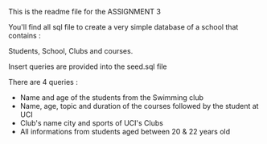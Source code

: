 This is the readme file for the ASSIGNMENT 3

You'll find all sql file to create a very simple database of a school that contains :

Students, School, Clubs and courses.

Insert queries are provided into the seed.sql file

There are 4 queries :

- Name and age of the students from the Swimming club
- Name, age, topic and duration of the courses followed by the student at UCI
- Club's name city and sports of UCI's Clubs
- All informations from students aged between 20 & 22 years old